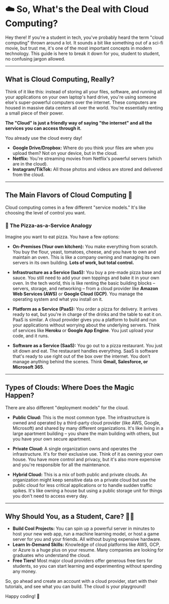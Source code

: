 # ☁️ So, What's the Deal with Cloud Computing?

Hey there! If you're a student in tech, you've probably heard the term "cloud computing" thrown around a lot. It sounds a bit like something out of a sci-fi movie, but trust me, it's one of the most important concepts in modern technology. This guide is here to break it down for you, student to student, no confusing jargon allowed.

---

## What is Cloud Computing, Really?

Think of it like this: instead of storing all your files, software, and running all your applications on your own laptop's hard drive, you're using someone else's super-powerful computers over the internet. These computers are housed in massive data centers all over the world. You're essentially renting a small piece of their power.

**The "Cloud" is just a friendly way of saying "the internet" and all the services you can access through it.**

You already use the cloud every day!
* **Google Drive/Dropbox:** Where do you think your files are when you upload them? Not on your device, but in the cloud.
* **Netflix:** You're streaming movies from Netflix's powerful servers (which are in the cloud).
* **Instagram/TikTok:** All those photos and videos are stored and delivered from the cloud.

---

## The Main Flavors of Cloud Computing 🍦

Cloud computing comes in a few different "service models." It's like choosing the level of control you want.

### 🍕 The Pizza-as-a-Service Analogy

Imagine you want to eat pizza. You have a few options:

* **On-Premises (Your own kitchen):** You make everything from scratch. You buy the flour, yeast, tomatoes, cheese, and you have to own and maintain an oven. This is like a company owning and managing its own servers in its own building. **Lots of work, but total control.**

* **Infrastructure as a Service (IaaS):** You buy a pre-made pizza base and sauce. You still need to add your own toppings and bake it in your own oven. In the tech world, this is like renting the basic building blocks – servers, storage, and networking – from a cloud provider like **Amazon Web Services (AWS)** or **Google Cloud (GCP)**. You manage the operating system and what you install on it.

* **Platform as a Service (PaaS):** You order a pizza for delivery. It arrives ready to eat, but you're in charge of the drinks and the table to eat it on. PaaS is similar. A cloud provider gives you a platform to build and run your applications without worrying about the underlying servers. Think of services like **Heroku** or **Google App Engine**. You just upload your code, and it runs.

* **Software as a Service (SaaS):** You go out to a pizza restaurant. You just sit down and eat. The restaurant handles everything. SaaS is software that's ready to use right out of the box over the internet. You don't manage anything behind the scenes. Think **Gmail, Salesforce, or Microsoft 365**.

---

## Types of Clouds: Where Does the Magic Happen?

There are also different "deployment models" for the cloud.

* **Public Cloud:** This is the most common type. The infrastructure is owned and operated by a third-party cloud provider (like AWS, Google, Microsoft) and shared by many different organizations. It's like living in a large apartment building – you share the main building with others, but you have your own secure apartment.

* **Private Cloud:** A single organization owns and operates the infrastructure. It's for their exclusive use. Think of it as owning your own house. You have more control and privacy, but it's also more expensive and you're responsible for all the maintenance.

* **Hybrid Cloud:** This is a mix of both public and private clouds. An organization might keep sensitive data on a private cloud but use the public cloud for less critical applications or to handle sudden traffic spikes. It's like owning a house but using a public storage unit for things you don't need to access every day.

---

## Why Should You, as a Student, Care? 👨‍💻

* **Build Cool Projects:** You can spin up a powerful server in minutes to host your new web app, run a machine learning model, or host a game server for you and your friends. All without buying expensive hardware.
* **Learn In-Demand Skills:** Knowledge of cloud platforms like AWS, GCP, or Azure is a huge plus on your resume. Many companies are looking for graduates who understand the cloud.
* **Free Tiers!** Most major cloud providers offer generous free tiers for students, so you can start learning and experimenting without spending any money.

So, go ahead and create an account with a cloud provider, start with their tutorials, and see what you can build. The cloud is your playground!

Happy coding! 🚀
